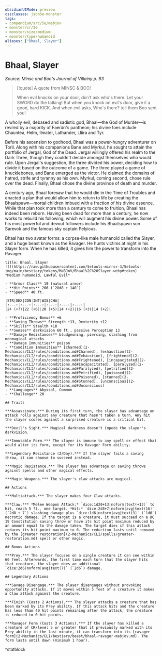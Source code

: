 ```yaml
---
obsidianUIMode: preview
cssclasses: json5e-monster
tags:
- compendium/src/5e/mabjov
- monster/cr/20
- monster/size/medium
- monster/type/humanoid
aliases: ["Bhaal, Slayer"]
---
```

# Bhaal, Slayer
*Source: Minsc and Boo's Journal of Villainy p. 93*  

> [!quote] A quote from MINSC & BOO!  
> 
> When evil knocks on your door, don't ask who's there. Let your SWORD do the talking! But when you knock on evil's door, give it a good, hard KICK. And when evil asks, Who's there? tell them Boo sent you!

A wholly evil, debased and sadistic god, Bhaal—the God of Murder—is reviled by a majority of Faerûn's pantheon; his divine foes include Chauntea, Helm, Ilmater, Lathander, Lliira and Tyr.

Before his ascension to godhood, Bhaal was a power-hungry adventurer on Toril. Along with his companions Bane and Myrkul, he sought to attain the portfolio of Jergal, God of the Dead. Jergal willingly offered his realm to the Dark Three, though they couldn't decide amongst themselves who would rule. Upon Jergal's suggestion, the three divided his power, deciding how to divide it based on the outcome of a game. The three played a game of knucklebones, and Bane emerged as the victor. He claimed the domains of hatred, strife and tyranny as his own. Myrkul, coming second, chose rule over the dead. Finally, Bhaal chose the divine province of death and murder.

A century ago, Bhaal foresaw that he would die in the Time of Troubles and enacted a plan that would allow him to return to life by creating the Bhaalspawn—mortal children imbued with a fraction of his divine essence. While that plan took more than a century to come to fruition, Bhaal has indeed been reborn. Having been dead for more than a century, he now works to rebuild his following, which will augment his divine power. Some of his most powerful and devout followers include his Bhaalspawn son Sarevok and the famous sky captain Pelyious.

Bhaal has two avatar forms: a corpse-like male humanoid called the Slayer, and a huge beast known as the Ravager. He hunts victims at night in his Slayer form. When he has killed, it gives him the power to transform into the Ravager.

```ad-statblock
title: Bhaal, Slayer
![](https://raw.githubusercontent.com/5etools-mirror-3/5etools-img/main/bestiary/tokens/MaBJoV/Bhaal%2C%20Slayer.webp#token)
*Medium humanoid, Lawful Evil*

- **Armor Class** 19 (natural armor)
- **Hit Points** 266 (`28d8 + 140`)
- **Speed** 40 ft.

|STR|DEX|CON|INT|WIS|CHA|
|:---:|:---:|:---:|:---:|:---:|:---:|
|24 (+7)|22 (+6)|20 (+5)|14 (+2)|16 (+3)|14 (+2)|

- **Proficiency Bonus** +6
- **Saving Throws** Strength +13, Dexterity +12
- **Skills** Stealth +18
- **Senses** darkvision 60 ft., passive Perception 13
- **Damage Resistances** bludgeoning, piercing, slashing from nonmagical attacks
- **Damage Immunities** poison
- **Condition Immunities** [charmed](2-Mechanics/CLI/rules/conditions.md#Charmed), [exhaustion](2-Mechanics/CLI/rules/conditions.md#Exhaustion), [frightened](2-Mechanics/CLI/rules/conditions.md#Frightened), [incapacitated](2-Mechanics/CLI/rules/conditions.md#Incapacitated), [paralyzed](2-Mechanics/CLI/rules/conditions.md#Paralyzed), [petrified](2-Mechanics/CLI/rules/conditions.md#Petrified), [poisoned](2-Mechanics/CLI/rules/conditions.md#Poisoned), [stunned](2-Mechanics/CLI/rules/conditions.md#Stunned), [unconscious](2-Mechanics/CLI/rules/conditions.md#Unconscious)
- **Languages** Abyssal, Common
- **Challenge** 20

## Traits

***Assassinate.*** During its first turn, the slayer has advantage on attack rolls against any creature that hasn't taken a turn. Any hit the slayer scores against a surprised creature is a critical hit.

***Devil's Sight.*** Magical darkness doesn't impede the slayer's darkvision.

***Immutable Form.*** The slayer is immune to any spell or effect that would alter its form, except for its Ravager Form ability.

***Legendary Resistance (2/Day).*** If the slayer fails a saving throw, it can choose to succeed instead.

***Magic Resistance.*** The slayer has advantage on saving throws against spells and other magical effects.

***Magic Weapons.*** The slayer's claw attacks are magical.

## Actions

***Multiattack.*** The slayer makes four Claw attacks.

***Claw.*** *Melee Weapon Attack:* `dice:1d20+13|noform|text(+13)` to hit, reach 5 ft., one target. *Hit:* `dice:2d8+7|noform|avg|text(16)` (`2d8 + 7`) slashing damage plus `dice:1d6|noform|avg|text(3)` (`1d6`) necrotic damage. If the target is a creature, it must succeed on a DC 19 Constitution saving throw or have its hit point maximum reduced by an amount equal to the damage taken. The target dies if this attack reduces its hit point maximum to 0. The reduction lasts until removed by the [greater restoration](2-Mechanics/CLI/spells/greater-restoration.md) spell or other magic.

## Bonus Actions

***Prey.*** The slayer focuses on a single creature it can see within 60 feet. Afterwards, the first time each turn that the slayer hits that creature, the slayer does an additional `dice:2d6|noform|avg|text(7)` (`2d6`) damage.

## Legendary Actions

***Savage Disengage.*** The slayer disengages without provoking opportunity attacks. If it moves within 5 feet of a creature it makes a Claw attack against the creature.

***Finish (Costs 2 Actions).*** The slayer attacks a creature that has been marked by its Prey ability. If this attack hits and the creature has less than 40 hit points remaining after the attack, the creature is reduced to 0 hit points.

***Ravager Form (Costs 3 Actions).*** If the slayer has killed a creature of CR/level 5 or greater that it previously marked with its Prey ability in the last minute, it can transform into its [ravager form](2-Mechanics/CLI/bestiary/beast/bhaal-ravager-mabjov.md). The form lasts until dawn (minimum 1 hour).
```
^statblock